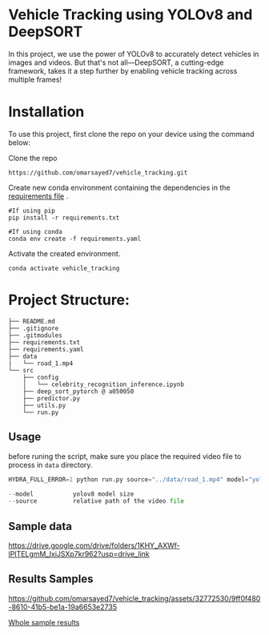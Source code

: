 # Vehicle Tracking using YOLOv8 and DeepSORT

In this project, we use the power of YOLOv8 to accurately detect vehicles in images and videos. But that's not all—DeepSORT, a cutting-edge framework, takes it a step further by enabling vehicle tracking across multiple frames!


# Installation

To use this project, first clone the repo on your device using the command below:

Clone the repo

```
https://github.com/omarsayed7/vehicle_tracking.git
```

Create new conda environment containing the dependencies in the [requirements file](requirements.yشml) .

```
#If using pip
pip install -r requirements.txt

#If using conda
conda env create -f requirements.yaml
```

Activate the created environment.

```
conda activate vehicle_tracking
```


# Project Structure:

```
├── README.md
├── .gitignore
├── .gitmodules
├── requirements.txt
├── requirements.yaml
├── data
|   └── road_1.mp4
└── src
    ├── config
    │   └── celebrity_recognition_inference.ipynb
    ├── deep_sort_pytorch @ a050050
    ├── predictor.py
    ├── utils.py
    └── run.py

```


## Usage

before runing the script, make sure you place the required video file to process in `data` directory.
```Python
HYDRA_FULL_ERROR=1 python run.py source="../data/road_1.mp4" model="yolov8x.pt"

--model           yolov8 model size
--source          relative path of the video file
```


## Sample data
https://drive.google.com/drive/folders/1KHY_AXWf-lPITELgmM_IxiJSXp7kr962?usp=drive_link
## Results Samples


https://github.com/omarsayed7/vehicle_tracking/assets/32772530/9ff0f480-8610-41b5-be1a-19a6653e2735


[Whole sample results](https://drive.google.com/drive/folders/1K-Vl_T3hGlbNtGj4VwhO_52q0JfgxZET?usp=sharing)
